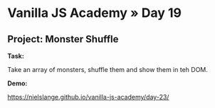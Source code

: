 # Vanilla JS Academy » Day 19

## Project: Monster Shuffle

**Task:**

Take an array of monsters, shuffle them and show them in teh DOM.

**Demo:**

https://nielslange.github.io/vanilla-js-academy/day-23/